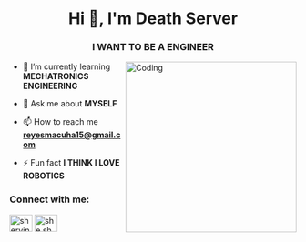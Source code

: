 <h1 align="center">Hi 👋, I'm Death Server</h1>
<h3 align="center">I WANT TO BE A ENGINEER</h3>
<img align="right" alt="Coding" width="300" src="https://i.pinimg.com/originals/e4/26/70/e426702edf874b181aced1e2fa5c6cde.gif">

- 🌱 I’m currently learning **MECHATRONICS ENGINEERING**

- 💬 Ask me about **MYSELF**

- 📫 How to reach me **reyesmacuha15@gmail.com**

- ⚡ Fun fact **I THINK I LOVE ROBOTICS**

<h3 align="left">Connect with me:</h3>
<p align="left">
<a href="https://fb.com/shervin reyes" target="blank"><img align="center" src="https://raw.githubusercontent.com/rahuldkjain/github-profile-readme-generator/master/src/images/icons/Social/facebook.svg" alt="shervin reyes" height="30" width="40" /></a>
<a href="https://instagram.com/she.she0823" target="blank"><img align="center" src="https://raw.githubusercontent.com/rahuldkjain/github-profile-readme-generator/master/src/images/icons/Social/instagram.svg" alt="she.she0823" height="30" width="40" /></a>
</p>


